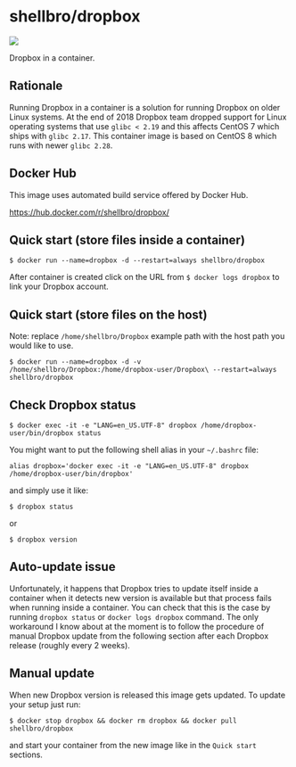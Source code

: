 # shellbro/dropbox

[![](https://img.shields.io/docker/cloud/build/shellbro/dropbox)](https://hub.docker.com/r/shellbro/dropbox/)

Dropbox in a container.

## Rationale

Running Dropbox in a container is a solution for running Dropbox on older Linux
systems. At the end of 2018 Dropbox team dropped support for Linux operating
systems that use `glibc < 2.19` and this affects CentOS 7 which ships with
`glibc 2.17`. This container image is based on CentOS 8 which runs with newer
`glibc 2.28`.

## Docker Hub

This image uses automated build service offered by Docker Hub.

https://hub.docker.com/r/shellbro/dropbox/

## Quick start (store files inside a container)

```
$ docker run --name=dropbox -d --restart=always shellbro/dropbox
```

After container is created click on the URL from `$ docker logs dropbox` to link
your Dropbox account.

## Quick start (store files on the host)

Note: replace `/home/shellbro/Dropbox` example path with the host path you would
like to use.

```
$ docker run --name=dropbox -d -v /home/shellbro/Dropbox:/home/dropbox-user/Dropbox\ --restart=always shellbro/dropbox
```

## Check Dropbox status

```
$ docker exec -it -e "LANG=en_US.UTF-8" dropbox /home/dropbox-user/bin/dropbox status
```

You might want to put the following shell alias in your `~/.bashrc` file:

```
alias dropbox='docker exec -it -e "LANG=en_US.UTF-8" dropbox /home/dropbox-user/bin/dropbox'
```

and simply use it like:

```
$ dropbox status
```

or

```
$ dropbox version
```

## Auto-update issue

Unfortunately, it happens that Dropbox tries to update itself inside
a container when it detects new version is available but that process fails when
running inside a container. You can check that this is the case by running
`dropbox status` or `docker logs dropbox` command. The only workaround I know
about at the moment is to follow the procedure of manual Dropbox update from the
following section after each Dropbox release (roughly every 2 weeks).

## Manual update

When new Dropbox version is released this image gets updated. To update your
setup just run:

```
$ docker stop dropbox && docker rm dropbox && docker pull shellbro/dropbox
```

and start your container from the new image like in the `Quick start` sections.
